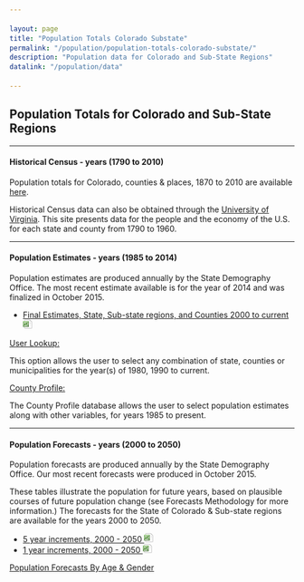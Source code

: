 ```yaml
---

layout: page
title: "Population Totals Colorado Substate"
permalink: "/population/population-totals-colorado-substate/"
description: "Population data for Colorado and Sub-State Regions"
datalink: "/population/data"

---
```


## Population Totals for Colorado and Sub-State Regions

- - -

#### Historical Census - years (1790 to 2010) 

Population totals for Colorado, counties & places, 1870 to 2010 are available [here](https://dola.colorado.gov/demog_webapps/hcp_parameters.jsf).

Historical Census data can also be obtained through the [University of Virginia](http://mapserver.lib.virginia.edu/). This site presents data for the people and the economy of the U.S. for each state and county from 1790 to 1960.

- - -

#### Population Estimates - years (1985 to 2014)

Population estimates are produced annually by the State Demography Office. The most recent estimate available is for the year of 2014 and was finalized in October 2015.

- [Final Estimates, State, Sub-state regions, and Counties 2000 to current ![xls](/images/page_white_excel.png 'download xls file')](https://drive.google.com/uc?export=download&id=0B-vz6H4k4SESejYzNlh2R2YxVk0)

[User Lookup:](/population/data/muni-pop-housing/) 

This option allows the user to select any combination of state, counties or municipalities for the year(s) of 1980, 1990 to current.

[County Profile:](/population/data/county-profile#county-demographic-profiles)

The County Profile database allows the user to select population estimates along with other variables, for years 1985 to present.

- - -

#### Population Forecasts - years (2000 to 2050) 

Population forecasts are produced annually by the State Demography Office. Our most recent forecasts were produced in October 2015.

These tables illustrate the population for future years, based on plausible courses of future population change (see Forecasts Methodology for more information.) The forecasts for the State of Colorado & Sub-state regions are available for the years 2000 to 2050. 

- [5 year increments, 2000 - 2050 ![xls](/images/page_white_excel.png 'download xls file')](https://drive.google.com/uc?export=download&id=0B-vz6H4k4SESWkFIeW5VWHRzMFE)
- [1 year increments, 2000 - 2050 ![xls](/images/page_white_excel.png 'download xls file')](https://drive.google.com/uc?export=download&id=0B-vz6H4k4SESaWs2UXJJSnBpYVE)

[Population Forecasts By Age & Gender](/population/data/county-sya#county-population-by-single-year-of-age)

